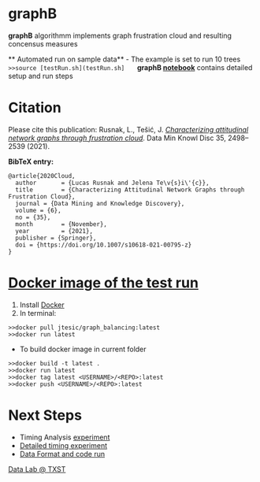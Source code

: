 # graphB 

**graphB** algorithmm implements graph frustration cloud and resulting concensus measures

** Automated run on sample data** - The example is set to run 10 trees 
	```
     >>source [testRun.sh](testRun.sh]	 
	```
**graphB [notebook](graphB/GRAPHB.md)** contains detailed setup and run steps 

# Citation

Please cite this publication:  Rusnak, L., Tešić, J. [_Characterizing attitudinal network graphs through frustration cloud_](https://link.springer.com/article/10.1007/s10618-021-00795-z). Data Min Knowl Disc 35, 2498–2539 (2021). 

 **BibTeX entry:**
 
```
@article{2020Cloud,
  author       = {Lucas Rusnak and Jelena Te\v{s}i\'{c}},
  title        = {Characterizing Attitudinal Network Graphs through Frustration Cloud},
  journal = {Data Mining and Knowledge Discovery},
  volume = {6},
  no = {35},
  month        = {November},
  year         = {2021},
  publisher = {Springer},
  doi = {https://doi.org/10.1007/s10618-021-00795-z}
}
```
 
# [Docker image of the test run](https://hub.docker.com/repository/docker/jtesic/graph_balancing)
   
   1. Install [Docker](https://docs.docker.com/get-docker/)
   2. In terminal: 
   ```
   >>docker pull jtesic/graph_balancing:latest
   >>docker run latest
   ```
   * To build docker image in current folder
   ```
   >>docker build -t latest .
   >>docker run latest
   >>docker tag latest <USERNAME>/<REPO>:latest
   >>docker push <USERNAME>/<REPO>:latest
   ```

# Next Steps

* Timing Analysis [experiment](graphB/TIMING.md)
* [Detailed timing experiment](data-test/TIMING.md)
* [Data Format and code run](data-test/README.md)
    
[Data Lab @ TXST](DataLab12.github.io)
